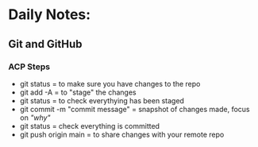 # Daily Notes:
## Git and GitHub
### ACP Steps
- git status = to make sure you have changes to the repo
- git add -A = to "stage" the changes
- git status = to check everythying has been staged
- git commit -m "commit message" = snapshot of changes made, focus on *"why"*
- git status = check everything is committed
- git push origin main = to share changes with your remote repo
